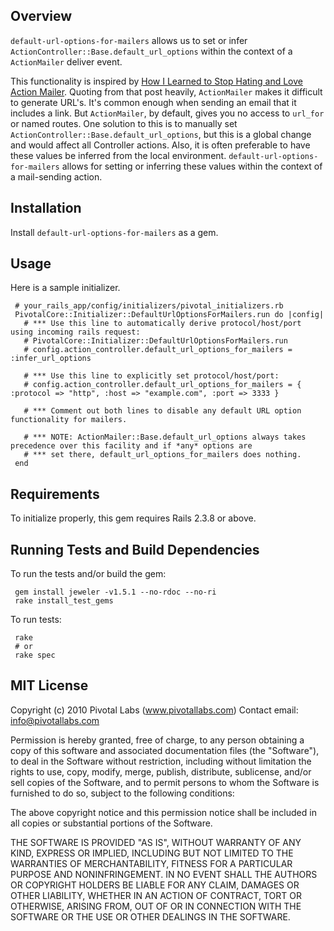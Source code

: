 ## Overview
`default-url-options-for-mailers` allows us to set or infer `ActionController::Base.default_url_options` within the context of a `ActionMailer` deliver event.

This functionality is inspired by [How I Learned to Stop Hating and Love Action Mailer](http://pivotallabs.com/users/nick/blog/articles/281-how-i-learned-to-stop-hating-and-love-action-mailer "nick - How I Learned to Stop Hating and Love Action Mailer").  Quoting from that post heavily, `ActionMailer` makes it difficult to generate URL's. It's common enough when sending an email that it includes a link. But `ActionMailer`, by default, gives you no access to `url_for` or named routes.  One solution to this is to manually set `ActionController::Base.default_url_options`, but this is a global change and would affect all Controller actions.  Also, it is often preferable to have these values be inferred from the local environment.  `default-url-options-for-mailers` allows for setting or inferring these values within the context of a mail-sending action.

## Installation
Install `default-url-options-for-mailers` as a gem.

## Usage
Here is a sample initializer.

     # your_rails_app/config/initializers/pivotal_initializers.rb
     PivotalCore::Initializer::DefaultUrlOptionsForMailers.run do |config|
       # *** Use this line to automatically derive protocol/host/port using incoming rails request:
       # PivotalCore::Initializer::DefaultUrlOptionsForMailers.run
       # config.action_controller.default_url_options_for_mailers = :infer_url_options

       # *** Use this line to explicitly set protocol/host/port:
       # config.action_controller.default_url_options_for_mailers = { :protocol => "http", :host => "example.com", :port => 3333 }

       # *** Comment out both lines to disable any default URL option functionality for mailers.

       # *** NOTE: ActionMailer::Base.default_url_options always takes precedence over this facility and if *any* options are
       # *** set there, default_url_options_for_mailers does nothing.
     end

## Requirements
To initialize properly, this gem requires Rails 2.3.8 or above.

## Running Tests and Build Dependencies
To run the tests and/or build the gem:

     gem install jeweler -v1.5.1 --no-rdoc --no-ri
     rake install_test_gems

To run tests:

     rake
     # or
     rake spec

## MIT License

Copyright (c) 2010 Pivotal Labs (www.pivotallabs.com)
Contact email: info@pivotallabs.com

Permission is hereby granted, free of charge, to any person
obtaining a copy of this software and associated documentation
files (the "Software"), to deal in the Software without
restriction, including without limitation the rights to use,
copy, modify, merge, publish, distribute, sublicense, and/or sell
copies of the Software, and to permit persons to whom the
Software is furnished to do so, subject to the following
conditions:

The above copyright notice and this permission notice shall be
included in all copies or substantial portions of the Software.

THE SOFTWARE IS PROVIDED "AS IS", WITHOUT WARRANTY OF ANY KIND,
EXPRESS OR IMPLIED, INCLUDING BUT NOT LIMITED TO THE WARRANTIES
OF MERCHANTABILITY, FITNESS FOR A PARTICULAR PURPOSE AND
NONINFRINGEMENT. IN NO EVENT SHALL THE AUTHORS OR COPYRIGHT
HOLDERS BE LIABLE FOR ANY CLAIM, DAMAGES OR OTHER LIABILITY,
WHETHER IN AN ACTION OF CONTRACT, TORT OR OTHERWISE, ARISING
FROM, OUT OF OR IN CONNECTION WITH THE SOFTWARE OR THE USE OR
OTHER DEALINGS IN THE SOFTWARE.